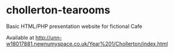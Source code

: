 # chollerton-tearooms
Basic HTML/PHP presentation website for fictional Cafe

Available at http://unn-w18017881.newnumyspace.co.uk/Year%201/Chollerton/index.html
